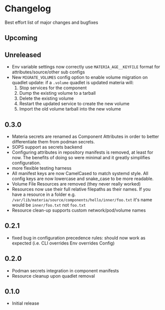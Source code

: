 # Changelog

Best effort list of major changes and bugfixes

## Upcoming

## Unreleased
- Env variable settings now correctly use `MATERIA_AGE__KEYFILE` format for attributes/source/other sub configs
- New `MIGRATE_VOLUMES` config option to enable volume migration on quadlet update: if a `.volume` quadlet is updated materia will:
    1. Stop services for the component
    2. Dump the existing volume to a tarball
    3. Delete the existing volume
    4. Restart the updated service to create the new volume
    5. Import the old volume tarball into the new volume

## 0.3.0
- Materia secrets are renamed as Component Attributes in order to better differentiate them from podman secrets.
- SOPS support as secrets backend
- Configuring attributes in repository manifests is removed, at least for now. The benefits of doing so were minimal and it greatly simplifies configuration.
- more flexible testing harness
- All manifest keys are now CamelCased to match systemd style. All config keys are now lowercase and snake_case to be more readable.
- Volume File Resources are removed (they never really worked)
- Resources now use their full relative filepaths as their names. If you have a resource in a folder e.g. `/var/lib/materia/source/components/hello/inner/foo.txt` it's name would be `inner/foo.txt` not `foo.txt`
- Resource clean-up supports custom network/pod/volume names

## 0.2.1
- fixed bug in configuration precedence rules: should now work as expected (i.e. CLI overrides Env overrides Config)

## 0.2.0
- Podman secrets integration in component manifests
- Resource cleanup upon quadlet removal

## 0.1.0
- Initial release
